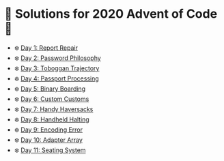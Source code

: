 # 🎅 Solutions for 2020 Advent of Code 🎅

* ❄️ [Day 1: Report Repair](day-01-report-repair/main.go)
* ❄️ [Day 2: Password Philosophy](day-02-password-philosophy/main.go)
* ❄️ [Day 3: Toboggan Trajectory](day-03-toboggan-trajectory/main.go)
* ❄️ [Day 4: Passport Processing](day-04-passport-processing/main.go)
* ❄️ [Day 5: Binary Boarding](day-05-binary-boarding/main.go)
* ❄️ [Day 6: Custom Customs](day-06-custom-customs/main.go)
* ❄️ [Day 7: Handy Haversacks](day-07-handy-haversacks/main.go)
* ❄️ [Day 8: Handheld Halting](day-08-handheld-halting/main.go)
* ❄️ [Day 9: Encoding Error](day-09-encoding-error/main.go)
* ❄️ [Day 10: Adapter Array](day-10-adapter-array/main.go)
* ❄️ [Day 11: Seating System](day-11-seating-system/main.go)
